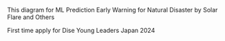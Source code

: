 This diagram for ML Prediction Early Warning for Natural Disaster by Solar Flare and Others

First time apply for Dise Young Leaders Japan 2024
